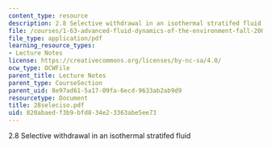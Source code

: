 ```yaml
---
content_type: resource
description: 2.8 Selective withdrawal in an isothermal stratifed fluid
file: /courses/1-63-advanced-fluid-dynamics-of-the-environment-fall-2002/820abaedf3b9bfd834e23363abe5ee73_28seleciso.pdf
file_type: application/pdf
learning_resource_types:
- Lecture Notes
license: https://creativecommons.org/licenses/by-nc-sa/4.0/
ocw_type: OCWFile
parent_title: Lecture Notes
parent_type: CourseSection
parent_uid: 8e97ad61-5a17-09fa-6ecd-9633ab2ab9d9
resourcetype: Document
title: 28seleciso.pdf
uid: 820abaed-f3b9-bfd8-34e2-3363abe5ee73
---
```

2.8 Selective withdrawal in an isothermal stratifed fluid